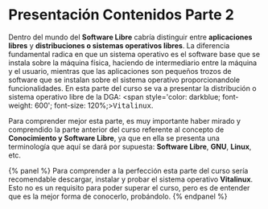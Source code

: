 # Presentación Contenidos Parte 2

Dentro del mundo del **Software Libre** cabría distinguir entre **aplicaciones libres** y **distribuciones o sistemas operativos libres**.  La diferencia fundamental radica en que un sistema operativo es el software base que se instala sobre la máquina física, haciendo de intermediario entre la máquina y el usuario, mientras que las aplicaciones son pequeños trozos de software que se instalan sobre el sistema operativo proporcionandole funcionalidades. En esta parte del curso se va a presentar la distribución o sistema operativo libre de la DGA: <span style='color: darkblue; font-weight: 600'; font-size: 120%;><tt>Vitalinux</tt></span>.

Para comprender mejor esta parte, es muy importante haber mirado y comprendido la parte anterior del curso referente al concepto de **Conocimiento y Software Libre**, ya que en ella se presenta una terminología que aquí se dará por supuesta: **Software Libre**, **GNU**, **Linux**, etc.


{% panel %}
Para comprender a la perfección esta parte del curso sería recomendable descargar, instalar y probar el sistema operativo **Vitalinux**.  Esto no es un requisito para poder superar el curso, pero es de entender que es la mejor forma de conocerlo, probándolo.
{% endpanel %}
